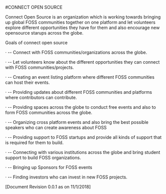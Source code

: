 #CONNECT OPEN SOURCE<br>


Connect Open Source is an organization which is working towards bringing up global FOSS communities together on one platform and let volunteers explore different opportunities they have for them and also encourage new opensource starups across the globe.

Goals of connect open source

·     --    Connect with FOSS communities/organizations across the globe.

·     --   Let volunteers know about the different opportunities they can connect with FOSS communities/projects.

·     --    Creating an event listing platform where different FOSS communities can host their events.

·     --     Providing updates about different FOSS communities and platforms where contributors can contribute.

·     --     Providing spaces across the globe to conduct free events and also to form FOSS communities across the globe.

·     --     Organizing cross platform events and also bring the best possible speakers who can create awareness about FOSS

·     --   Providing support to FOSS startups and provide all kinds of support that is required for them to build.

·     --     Connecting with various institutions across the globe and bring student support to build FOSS organizations.

·     --    Bringing up Sponsors for FOSS events

·     --   Finding investors who can invest in new FOSS projects.


[Document Revision 0.0.1 as on 11/1/2018]